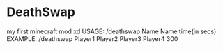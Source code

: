 # DeathSwap
my first minecraft mod xd
USAGE: /deathswap Name Name time(in secs)
EXAMPLE: /deathswap Player1 Player2 Player3 Player4 300
